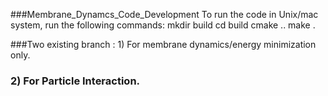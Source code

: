 ###Membrane_Dynamcs_Code_Development
To run the code in Unix/mac system, run the following commands:
mkdir build
cd build
cmake ..
make .

###Two existing branch : 1) For membrane dynamics/energy minimization only.
###                      2) For Particle Interaction.
